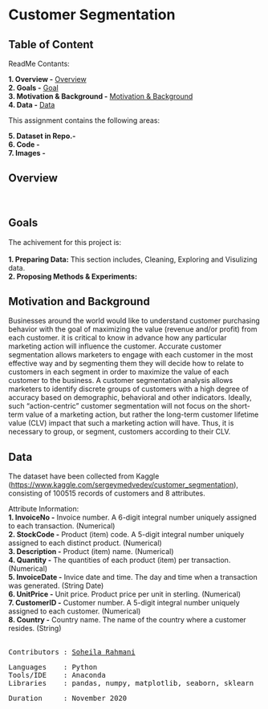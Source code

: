 # Customer Segmentation
## **Table of Content**<br>

ReadMe Contants:

**1. Overview -** [Overview](https://github.com/soheil-ra/Homework-2#Overview)<br>
**2. Goals -** [Goal](https://github.com/soheil-ra/Homework-2#Goals)<br>
**3. Motivation & Background -** [Motivation & Background](https://github.com/soheil-ra/Homework-2#Motivation-and-Background)<br>
**4. Data -** [Data](https://github.com/soheil-ra/Homework-2#Data)<br>

This assignment contains the following areas:

**5. Dataset in Repo.-** <br>
**6. Code -** <br>
**7. Images -** <br>

## **Overview**<br>
<br>

## **Goals**<br>
The achivement for this project is:<br><br>
**1. Preparing Data:** This section includes, Cleaning, Exploring and Visulizing data.<br>
**2. Proposing Methods & Experiments:**<br>

## **Motivation and Background**<br>
Businesses around the world would like to understand customer purchasing behavior with the goal of maximizing the value (revenue and/or profit) from each customer. it is critical to know in advance how any particular marketing action will influence the customer. Accurate customer segmentation allows marketers to engage with each customer in the most effective way and by segmenting them they will decide how to relate to customers in each segment in order to maximize the value of each customer to the business. A customer segmentation analysis allows marketers to identify discrete groups of customers with a high degree of accuracy based on demographic, behavioral and other indicators. Ideally, such “action-centric” customer segmentation will not focus on the short-term value of a marketing action, but rather the long-term customer lifetime value (CLV) impact that such a marketing action will have. Thus, it is necessary to group, or segment, customers according to their CLV.
<br>



## **Data**
The dataset have been collected from Kaggle (https://www.kaggle.com/sergeymedvedev/customer_segmentation), consisting of 100515 records of customers and 8 attributes.<br>

Attribute Information:<br>
**1. InvoiceNo -** Invoice number. A 6-digit integral number uniquely assigned to each transaction. (Numerical) <br>
**2. StockCode -** Product (item) code. A 5-digit integral number uniquely assigned to each distinct product. (Numerical) <br>
**3. Description -** Product (item) name. (Numerical) <br>
**4. Quantity -** The quantities of each product (item) per transaction. (Numerical) <br>
**5. InvoiceDate -** Invice date and time. The day and time when a transaction was generated. (String Date) <br>
**6. UnitPrice -** Unit price. Product price per unit in sterling. (Numerical) <br>
**7. CustomerID -** Customer number. A 5-digit integral number uniquely assigned to each customer. (Numerical) <br>
**8. Country -** Country name. The name of the country where a customer resides. (String) <br>
<br>


<pre>
Contributors : <a href=https://github.com/soheil-ra>Soheila Rahmani</a>
</pre>

<pre>
Languages    : Python
Tools/IDE    : Anaconda
Libraries    : pandas, numpy, matplotlib, seaborn, sklearn
</pre>

<pre>
Duration     : November 2020
</pre>

